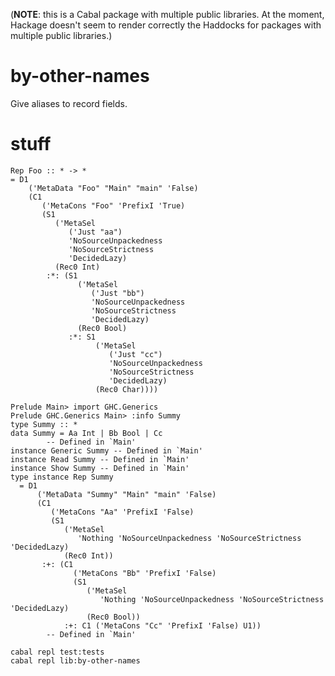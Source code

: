(**NOTE**: this is a Cabal package with multiple public libraries. At the
moment, Hackage doesn't seem to render correctly the Haddocks for packages with
multiple public libraries.)

# by-other-names

Give aliases to record fields.

# stuff

    Rep Foo :: * -> *
    = D1
        ('MetaData "Foo" "Main" "main" 'False)
        (C1
           ('MetaCons "Foo" 'PrefixI 'True)
           (S1
              ('MetaSel
                 ('Just "aa")
                 'NoSourceUnpackedness
                 'NoSourceStrictness
                 'DecidedLazy)
              (Rec0 Int)
            :*: (S1
                   ('MetaSel
                      ('Just "bb")
                      'NoSourceUnpackedness
                      'NoSourceStrictness
                      'DecidedLazy)
                   (Rec0 Bool)
                 :*: S1
                       ('MetaSel
                          ('Just "cc")
                          'NoSourceUnpackedness
                          'NoSourceStrictness
                          'DecidedLazy)
                       (Rec0 Char))))

    Prelude Main> import GHC.Generics
    Prelude GHC.Generics Main> :info Summy
    type Summy :: *
    data Summy = Aa Int | Bb Bool | Cc
            -- Defined in `Main'
    instance Generic Summy -- Defined in `Main'
    instance Read Summy -- Defined in `Main'
    instance Show Summy -- Defined in `Main'
    type instance Rep Summy
      = D1
          ('MetaData "Summy" "Main" "main" 'False)
          (C1
             ('MetaCons "Aa" 'PrefixI 'False)
             (S1
                ('MetaSel
                   'Nothing 'NoSourceUnpackedness 'NoSourceStrictness 'DecidedLazy)
                (Rec0 Int))
           :+: (C1
                  ('MetaCons "Bb" 'PrefixI 'False)
                  (S1
                     ('MetaSel
                        'Nothing 'NoSourceUnpackedness 'NoSourceStrictness 'DecidedLazy)
                     (Rec0 Bool))
                :+: C1 ('MetaCons "Cc" 'PrefixI 'False) U1))
            -- Defined in `Main'

    cabal repl test:tests
    cabal repl lib:by-other-names

